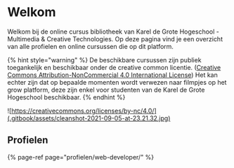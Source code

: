 # Welkom

Welkom bij de online cursus bibliotheek van Karel de Grote Hogeschool - Multimedia & Creative Technologies. Op deze pagina vind je een overzicht van alle profielen en online cursussen die op dit platform.

{% hint style="warning" %}
De beschikbare cursussen zijn publiek toegankelijk en beschikbaar onder de creative common licentie. \([Creative Commons Attribution-NonCommercial 4.0 International License](https://creativecommons.org/licenses/by-nc/4.0/)\) Het kan echter zijn dat op bepaalde momenten wordt verwezen naar filmpjes op het grow platform, deze zijn enkel voor studenten van de Karel de Grote Hogeschool beschikbaar.
{% endhint %}

![https://creativecommons.org/licenses/by-nc/4.0/](.gitbook/assets/cleanshot-2021-09-05-at-23.21.32.jpg)

## Profielen

{% page-ref page="profielen/web-developer/" %}



